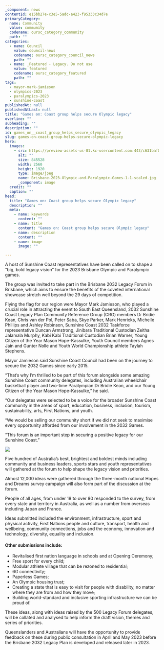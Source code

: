 ```yaml
---
_component: news
contentId: e15bb27e-c3e5-5adc-a423-f95333c34d7e
primaryCategory:
  name: Community
  value: community
  codename: oursc_category_community
  path: ""
categories:
  - name: Council
    value: council-news
    codename: oursc_category_council_news
    path: ""
  - name: _Featured - Legacy. Do not use
    value: featured
    codename: oursc_category_featured
    path: ""
tags:
  - mayor-mark-jamieson
  - olympics-2023
  - paralympics-2023
  - sunshine-coast
publishedAt: null
publishedAtLast: null
title: "Games on: Coast group helps secure Olympic legacy"
overline: ""
subheading: ""
description: ""
id: games_on__coast_group_helps_secure_olympic_legacy
slug: games-on-coast-group-helps-secure-olympic-legacy
hero:
  images:
    - src: https://preview-assets-us-01.kc-usercontent.com:443/c631baf8-1b46-001f-580c-d0001b68b4a8/f7d20359-775b-4d35-a2a4-8e51982de2f1/Brisbane-2023-Olympic-and-Paralympic-Games-1-1-scaled.jpg
      alt: ""
      size: 845528
      width: 2560
      height: 1920
      type: image/jpeg
      name: Brisbane-2023-Olympic-and-Paralympic-Games-1-1-scaled.jpg
      _component: image
  credit: ""
  caption: ""
head:
  title: "Games on: Coast group helps secure Olympic legacy"
  description: ""
  meta:
    - name: keywords
      content: ""
    - name: title
      content: "Games on: Coast group helps secure Olympic legacy"
    - name: description
      content: ""
    - name: image
      image: ""

---
```

A host of Sunshine Coast representatives have been called on to shape a “big, bold legacy vision” for the 2023 Brisbane Olympic and Paralympic games.

The group was invited to take part in the Brisbane 2032 Legacy Forum in Brisbane, which aims to ensure the benefits of the coveted international showcase stretch well beyond the 29 days of competition.

Flying the flag for our region were Mayor Mark Jamieson, who played a crucial role in attracting the event to South East Queensland, 2032 Sunshine Coast Legacy Plan Community Reference Group (CRG) members Dr Bridie Kean, Chris van der Pol, Peter Saba, Skye Parker, Mark Henricks, Michelle Phillips and Ashley Robinson, Sunshine Coast 2032 Taskforce representative Duncan Armstrong, Jinibara Traditional Custodian Zeitha Jalamala Murphy, Kabi Kabi Traditional Custodian Brian Warner, Young Citizen of the Year Mason Hope-Kassulke, Youth Council members Agnes Jain and Gunter Nolle and Youth World Championship athlete Taylah Stephens.

Mayor Jamieson said Sunshine Coast Council had been on the journey to secure the 2032 Games since early 2015.

“That’s why I’m thrilled to be part of this forum alongside some amazing Sunshine Coast community delegates, including Australian wheelchair basketball player and two-time Paralympian Dr Bridie Kean, and our Young Citizen of the Year Mason Hope-Kassulke,” he said.

“Our delegates were selected to be a voice for the broader Sunshine Coast community in the areas of sport, education, business, inclusion, tourism, sustainability, arts, First Nations, and youth.

“We would be selling our community short if we did not seek to maximise every opportunity afforded from our involvement in the 2032 Games.

“This forum is an important step in securing a positive legacy for our Sunshine Coast.”

![](https://preview-assets-us-01.kc-usercontent.com:443/c631baf8-1b46-001f-580c-d0001b68b4a8/0d09d79a-6ffc-4776-a4f0-5e66f4e34436/Brisbane-2023-Olympics-cropped-1024x604.jpg)

Five hundred of Australia’s best, brightest and boldest minds including community and business leaders, sports stars and youth representatives will gathered at the forum to help shape the legacy vision and priorities.

Almost 12,000 ideas were gathered through the three-month national Hopes and Dreams survey campaign will also form part of the discussion at the forum.

People of all ages, from under 18 to over 80 responded to the survey, from every state and territory in Australia, as well as a number from overseas including Japan and France.

Ideas submitted included the environment, infrastructure, sport and physical activity, First Nations people and culture, transport, health and wellbeing, community connections, jobs and the economy, innovation and technology, diversity, equality and inclusion.

#### Other submissions include:

*   Revitalised first nation language in schools and at Opening Ceremony;
*   Free sport for every child;
*   Modular athlete village that can be rezoned to residential;
*   6G connectivity;
*   Paperless Games;
*   An Olympic housing trust;
*   Creating a state that is easy to visit for people with disability, no matter where they are from and how they move;
*   Building world-standard and inclusive sporting infrastructure we can be proud of.

These ideas, along with ideas raised by the 500 Legacy Forum delegates, will be collated and analysed to help inform the draft vision, themes and series of priorities.

Queenslanders and Australians will have the opportunity to provide feedback on these during public consultation in April and May 2023 before the Brisbane 2032 Legacy Plan is developed and released later in 2023.
